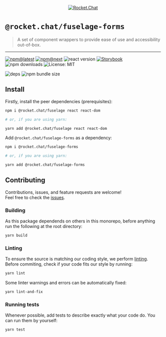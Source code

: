 <!--header-->

<p align="center">
  <a href="https://rocket.chat" title="Rocket.Chat">
    <img src="https://github.com/RocketChat/Rocket.Chat.Artwork/raw/master/Logos/2020/png/logo-horizontal-red.png" alt="Rocket.Chat" />
  </a>
</p>

# `@rocket.chat/fuselage-forms`

> A set of component wrappers to provide ease of use and accessibility out-of-box.

---

[![npm@latest](https://img.shields.io/npm/v/@rocket.chat/fuselage-forms/latest?style=flat-square)](https://www.npmjs.com/package/@rocket.chat/fuselage-forms/v/latest) [![npm@next](https://img.shields.io/npm/v/@rocket.chat/fuselage-forms/next?style=flat-square)](https://www.npmjs.com/package/@rocket.chat/fuselage-forms/v/next) ![react version](https://img.shields.io/npm/dependency-version/@rocket.chat/fuselage-forms/peer/react?style=flat-square) [![Storybook](https://cdn.jsdelivr.net/gh/storybookjs/brand@master/badge/badge-storybook.svg)](https://rocketchat.github.io/fuselage/fuselage-forms) ![npm downloads](https://img.shields.io/npm/dw/@rocket.chat/fuselage-forms?style=flat-square) ![License: MIT](https://img.shields.io/npm/l/@rocket.chat/fuselage-forms?style=flat-square)

![deps](https://img.shields.io/librariesio/release/npm/@rocket.chat/fuselage-forms?style=flat-square) ![npm bundle size](https://img.shields.io/bundlephobia/min/@rocket.chat/fuselage-forms?style=flat-square)

<!--/header-->

## Install

<!--install-->

Firstly, install the peer dependencies (prerequisites):

```sh
npm i @rocket.chat/fuselage react react-dom

# or, if you are using yarn:

yarn add @rocket.chat/fuselage react react-dom
```

Add `@rocket.chat/fuselage-forms` as a dependency:

```sh
npm i @rocket.chat/fuselage-forms

# or, if you are using yarn:

yarn add @rocket.chat/fuselage-forms
```

<!--/install-->

## Contributing

<!--contributing(msg)-->

Contributions, issues, and feature requests are welcome!<br />
Feel free to check the [issues](https://github.com/RocketChat/fuselage/issues).

<!--/contributing(msg)-->

### Building

As this package dependends on others in this monorepo, before anything run the following at the root directory:

<!--yarn(build)-->

```sh
yarn build
```

<!--/yarn(build)-->

### Linting

To ensure the source is matching our coding style, we perform [linting](<https://en.wikipedia.org/wiki/Lint_(software)>).
Before commiting, check if your code fits our style by running:

<!--yarn(lint)-->

```sh
yarn lint
```

<!--/yarn(lint)-->

Some linter warnings and errors can be automatically fixed:

<!--yarn(lint-and-fix)-->

```sh
yarn lint-and-fix
```

<!--/yarn(lint-and-fix)-->

### Running tests

Whenever possible, add tests to describe exactly what your code do. You can run them by yourself:

<!--yarn(test)-->

```sh
yarn test
```

<!--/yarn(test)-->
